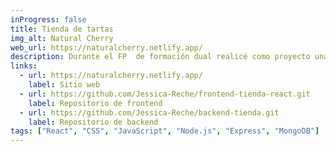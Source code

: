 ```yaml
---
inProgress: false
title: Tienda de tartas
img_alt: Natural Cherry
web_url: https://naturalcherry.netlify.app/
description: Durante el FP  de formación dual realicé como proyecto una tienda de tartas
links:
  - url: https://naturalcherry.netlify.app/
    label: Sitio web
  - url: https://github.com/Jessica-Reche/frontend-tienda-react.git
    label: Repositorio de frontend
  - url: https://github.com/Jessica-Reche/backend-tienda.git
    label: Repositorio de backend
tags: ["React", "CSS", "JavaScript", "Node.js", "Express", "MongoDB"]
---
```

